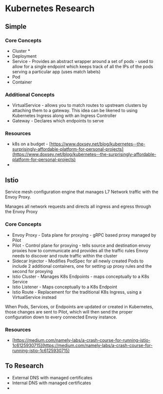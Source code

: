 # Kubernetes Research

## Simple

### Core Concepts

* Cluster
  * 
* Deployment
* Service - Provides an abstract wrapper around a set of pods - used to allow for a single endpoint which keeps  track of all the IPs of the pods serving a particular app \(uses match labels\)
* Pod
* Container

### Additional Concepts

* VirtualService - allows you to match routes to upstream clusters by attaching them to a gateway. This idea can be likened to using Kubernetes Ingress along with an Ingress Controller
* Gateway - Declares which endpoints to serve

### Resources

* k8s on a budget - [https://www.doxsey.net/blog/kubernetes--the-surprisingly-affordable-platform-for-personal-projects](https://www.doxsey.net/blog/kubernetes--the-surprisingly-affordable-platform-for-personal-projects)
* 
## Istio

Service mesh configuration engine that manages L7 Network traffic with the Envoy Proxy.

Manages all network requests and directs all ingress and egress through the Envoy Proxy

### Core Concepts

* Envoy Proxy - Data plane for proxying - gRPC based proxy managed by Pilot
* Pilot - Control plane for proxying - tells source and destination envoy proxies how to communicate and provides all the traffic rules Envoy needs to discover and route traffic within the cluster
* Sidecar Injector - Modifies PodSpec for all newly created Pods to include 2 additional containers, one for setting up proxy rules and the second for proxying
* Istio Cluster - Manages K8s Endpoints - maps conceptually to a K8s Service
* Istio Listener - Maps conceptually to a K8s Endpoint
* Istio Route - Replacement for the traditional K8s Ingress, using a VirtualService instead

When Pods, Services, or Endpoints are updated or created in Kubernetes, those changes are sent to Pilot, which will then send the proper configuration down to every connected Envoy instance.

### Resources

* [https://medium.com/namely-labs/a-crash-course-for-running-istio-1c6125930715](https://medium.com/namely-labs/a-crash-course-for-running-istio-1c6125930715)

## To Research

* External DNS with managed certificates
* Internal DNS with managed certificates
* 
